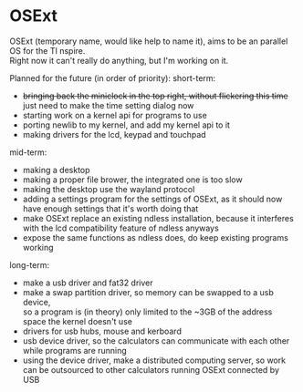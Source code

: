 # OSExt
OSExt (temporary name, would like help to name it), aims to be an parallel OS for the TI nspire.<br>
Right now it can't really do anything, but I'm working on it.<br>


Planned for the future (in order of priority):
short-term:
- <del>bringing back the miniclock in the top right, without flickering this time</del>
  just need to make the time setting dialog now
- starting work on a kernel api for programs to use
- porting newlib to my kernel, and add my kernel api to it
- making drivers for the lcd, keypad and touchpad

mid-term:
- making a desktop
- making a proper file brower, the integrated one is too slow
- making the desktop use the wayland protocol
- adding a settings program for the settings of OSExt, as it should now have enough settings that it's worth doing that
- make OSExt replace an existing ndless installation, because it interferes with the lcd compatibility feature of ndless anyways
- expose the same functions as ndless does, do keep existing programs working

long-term:
- make a usb driver and fat32 driver
- make a swap partition driver, so memory can be swapped to a usb device,<br>
so a program is (in theory) only limited to the ~3GB of the address space the kernel doesn't use
- drivers for usb hubs, mouse and kerboard
- usb device driver, so the calculators can communicate with each other while programs are running
- using the device driver, make a distributed computing server, so work can be outsourced to other calculators running OSExt connected by USB


















